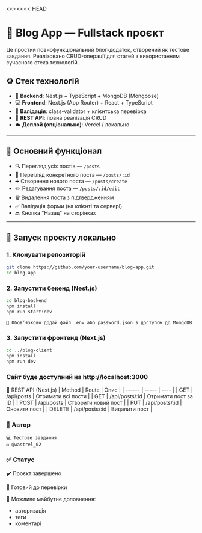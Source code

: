 <<<<<<< HEAD
# 📰 Blog App — Fullstack проєкт

Це простий повнофункціональний блог-додаток, створений як тестове завдання. Реалізовано CRUD-операції для статей з використанням сучасного стека технологій.

## ⚙️ Стек технологій

- 🧠 **Backend**: Nest.js + TypeScript + MongoDB (Mongoose)
- 💻 **Frontend**: Next.js (App Router) + React + TypeScript
- 🧾 **Валідація**: class-validator + клієнтська перевірка
- 📡 **REST API**: повна реалізація CRUD
- ☁️ **Деплой (опціонально)**: Vercel / локально

---

## 📂 Основний функціонал

- 🔍 Перегляд усіх постів — `/posts`
- 📄 Перегляд конкретного поста — `/posts/:id`
- ➕ Створення нового поста — `/posts/create`
- ✏️ Редагування поста — `/posts/:id/edit`
- 🗑️ Видалення поста з підтвердженням
- ✅ Валідація форми (на клієнті та сервері)
- 🔙 Кнопка "Назад" на сторінках

---

## 🚀 Запуск проєкту локально

### 1. Клонувати репозиторій

```bash
git clone https://github.com/your-username/blog-app.git
cd blog-app
```

### 2. Запустити бекенд (Nest.js)

```bash
cd blog-backend
npm install
npm run start:dev
```

    🔐 Обов’язково додай файл .env або password.json з доступом до MongoDB

### 3. Запустити фронтенд (Next.js)

```bash
cd ../blog-client
npm install
npm run dev
```

### Сайт буде доступний на http://localhost:3000

🔗 REST API (Nest.js)
| Method | Route | Опис |
| ------ | ----- | ---- |
| GET | /api/posts | Отримати всі пости |
| GET | /api/posts/:id | Отримати пост за ID |
| POST | /api/posts | Створити новий пост |
| PUT | /api/posts/:id | Оновити пост |
| DELETE | /api/posts/:id | Видалити пост |

### 👤 Автор
    💻 Тестове завдання
    ✉️ @wastrel_02

### ✅ Статус

✔️ Проєкт завершено

🚀 Готовий до перевірки

📌 Можливе майбутнє доповнення: 
- авторизація
- теги
- коментарі
